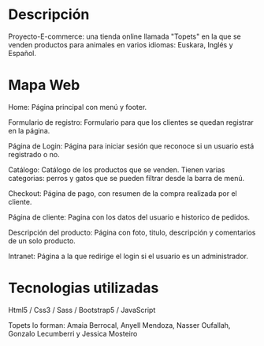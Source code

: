 # Descripción

Proyecto-E-commerce: una tienda online llamada "Topets" en la que se venden productos para animales en varios idiomas: Euskara, Inglés y Español.

# Mapa Web

Home: Página principal con menú y footer.


Formulario de registro: Formulario para que los clientes se quedan registrar en la página.


Página de Login: Página para iniciar sesión que reconoce si un usuario está registrado o no.


Catálogo: Catálogo de los productos que se venden. Tienen varias categorias: perros y gatos que se pueden filtrar desde la barra de menú.


Checkout: Página de pago, con resumen de la compra realizada por el cliente.


Página de cliente: Pagina con los datos del usuario e historico de pedidos.


Descripción del producto: Página con foto, titulo, descripción y comentarios de un solo producto.


Intranet: Página a la que redirige el login si el usuario es un administrador.

# Tecnologias utilizadas 

Html5 / Css3 / Sass / Bootstrap5 / JavaScript

Topets lo forman: Amaia Berrocal, Anyell Mendoza, Nasser Oufallah, Gonzalo Lecumberri y Jessica Mosteiro
